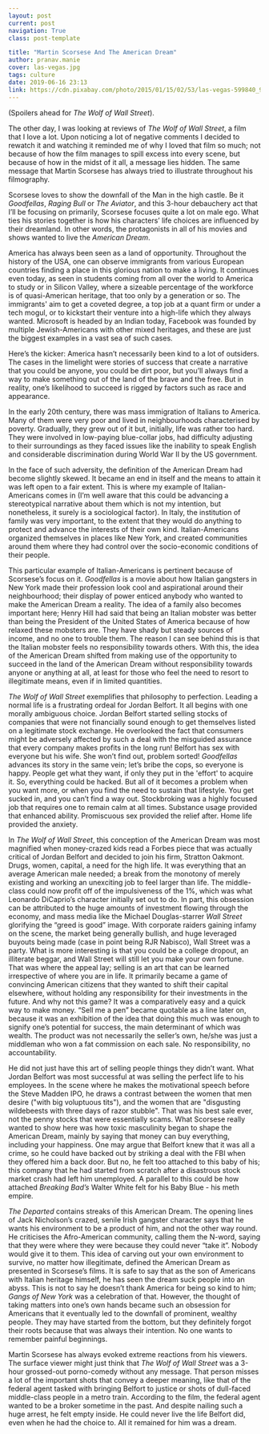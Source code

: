 ```yaml
---
layout: post
current: post
navigation: True
class: post-template

title: "Martin Scorsese And The American Dream"
author: pranav.manie
cover: las-vegas.jpg
tags: culture
date: 2019-06-16 23:13
link: https://cdn.pixabay.com/photo/2015/01/15/02/53/las-vegas-599840_960_720.jpg
---
```

(Spoilers ahead for *The Wolf of Wall Street*).

The other day, I was looking at reviews of *The Wolf of Wall Street*, a film
that I love a lot. Upon noticing a lot of negative comments I decided to rewatch
it and watching it reminded me of why I loved that film so much; not because of
how the film manages to spill excess into every scene, but because of how in the
midst of it all, a message lies hidden. The same message that Martin Scorsese
has always tried to illustrate throughout his filmography.

Scorsese loves to show the downfall of the Man in the high castle. Be it
*Goodfellas*, *Raging Bull* or *The Aviator*, and this 3-hour debauchery act
that I’ll be focusing on primarily, Scorsese focuses quite a lot on male ego.
What ties his stories together is how his characters’ life choices are
influenced by their dreamland. In other words, the protagonists in all of his
movies and shows wanted to live the *American Dream*.

America has always been seen as a land of opportunity. Throughout the history of
the USA, one can observe immigrants from various European countries finding a
place in this glorious nation to make a living. It continues even today, as seen
in students coming from all over the world to America to study or in Silicon
Valley, where a sizeable percentage of the workforce is of quasi-American
heritage, that too only by a generation or so. The immigrants' aim to get a
coveted degree, a top job at a quant firm or under a tech mogul, or to kickstart
their venture into a high-life which they always wanted. Microsoft is headed by
an Indian today, Facebook was founded by multiple Jewish-Americans with other
mixed heritages, and these are just the biggest examples in a vast sea of such
cases.

Here’s the kicker: America hasn’t necessarily been kind to a lot of outsiders.
The cases in the limelight were stories of success that create a narrative that
you could be anyone, you could be dirt poor, but you’ll always find a way to
make something out of the land of the brave and the free. But in reality, one’s
likelihood to succeed is rigged by factors such as race and appearance.

In the early 20th century, there was mass immigration of Italians to America.
Many of them were very poor and lived in neighbourhoods characterised by
poverty. Gradually, they grew out of it but, initially, life was rather too
hard. They were involved in low-paying blue-collar jobs, had difficulty
adjusting to their surroundings as they faced issues like the inability to speak
English and considerable discrimination during World War II by the US
government.

In the face of such adversity, the definition of the American Dream had become
slightly skewed. It became an end in itself and the means to attain it was left
open to a fair extent. This is where my example of Italian-Americans comes in
(I’m well aware that this could be advancing a stereotypical narrative about
them which is not my intention, but nonetheless, it surely is a sociological
factor). In Italy, the institution of family was very important, to the extent
that they would do anything to protect and advance the interests of their own
kind. Italian-Americans organized themselves in places like New York, and
created communities around them where they had control over the socio-economic
conditions of their people.

This particular example of Italian-Americans is pertinent because of Scorsese’s
focus on it. *Goodfellas* is a movie about how Italian gangsters in New York
made their profession look cool and aspirational around their neighbourhood;
their display of power enticed anybody who wanted to make the American Dream a
reality. The idea of a family also becomes important here; Henry Hill had said
that being an Italian mobster was better than being the President of the United
States of America because of how relaxed these mobsters are. They have shady but
steady sources of income, and no one to trouble them. The reason I can see
behind this is that the Italian mobster feels no responsibility towards others.
With this, the idea of the American Dream shifted from making use of the
opportunity to succeed in the land of the American Dream without responsibility
towards anyone or anything at all, at least for those who feel the need to
resort to illegitimate means, even if in limited quantities.

*The Wolf of Wall Street* exemplifies that philosophy to perfection. Leading a
normal life is a frustrating ordeal for Jordan Belfort. It all begins with one
morally ambiguous choice. Jordan Belfort started selling stocks of companies
that were not financially sound enough to get themselves listed on a legitimate
stock exchange. He overlooked the fact that consumers might be adversely
affected by such a deal with the misguided assurance that every company makes
profits in the long run! Belfort has sex with everyone but his wife. She won’t
find out, problem sorted! *Goodfellas* advances its story in the same vein;
let’s bribe the cops, so everyone is happy. People get what they want, if only
they put in the 'effort' to acquire it. So, everything could be hacked. But all
of it becomes a problem when you want more, or when you find the need to sustain
that lifestyle. You get sucked in, and you can’t find a way out. Stockbroking
was a highly focused job that requires one to remain calm at all times.
Substance usage provided that enhanced ability. Promiscuous sex provided the
relief after. Home life provided the anxiety.

In *The Wolf of Wall Street*, this conception of the American Dream was most
magnified when money-crazed kids read a Forbes piece that was actually critical
of Jordan Belfort and decided to join his firm, Stratton Oakmont. Drugs, women,
capital, a need for the high life. It was everything that an average American
male needed; a break from the monotony of merely existing and working an
unexciting job to feel larger than life. The middle-class could now profit off
of the impulsiveness of the 1%, which was what Leonardo DiCaprio’s character
initially set out to do. In part, this obsession can be attributed to the huge
amounts of investment flowing through the economy, and mass media like the
Michael Douglas-starrer *Wall Street* glorifying the “greed is good” image. With
corporate raiders gaining infamy on the scene, the market being generally
bullish, and huge leveraged buyouts being made (case in point being RJR
Nabisco), Wall Street was a party. What is more interesting is that you could be
a college dropout, an illiterate beggar, and Wall Street will still let you make
your own fortune. That was where the appeal lay; selling is an art that can be
learned irrespective of where you are in life. It primarily became a game of
convincing American citizens that they wanted to shift their capital elsewhere,
without holding any responsibility for their investments in the future. And why
not this game? It was a comparatively easy and a quick way to make money. “Sell
me a pen” became quotable as a line later on, because it was an exhibition of
the idea that doing this much was enough to signify one’s potential for success,
the main determinant of which was wealth. The product was not necessarily the
seller’s own, he/she was just a middleman who won a fat commission on each sale.
No responsibility, no accountability.

He did not just have this art of selling people things they didn’t want. What
Jordan Belfort was most successful at was selling the perfect life to his
employees. In the scene where he makes the motivational speech before the Steve
Madden IPO, he draws a contrast between the women that men desire ("with big
voluptuous tits"), and the women that are "disgusting wildebeests with three
days of razor stubble". That was his best sale ever, not the penny stocks that
were essentially scams. What Scorsese really wanted to show here was how toxic
masculinity began to shape the American Dream, mainly by saying that money can
buy everything, including your happiness. One may argue that Belfort knew that
it was all a crime, so he could have backed out by striking a deal with the FBI
when they offered him a back door. But no, he felt too attached to this baby of
his; this company that he had started from scratch after a disastrous stock
market crash had left him unemployed. A parallel to this could be how attached
*Breaking Bad’s* Walter White felt for his Baby Blue - his meth empire.

*The Departed* contains streaks of this American Dream. The opening lines of
Jack Nicholson’s crazed, senile Irish gangster character says that he wants his
environment to be a product of him, and not the other way round. He criticises
the Afro-American community, calling them the N-word, saying that they were
where they were because they could never “take it”. Nobody would give it to
them. This idea of carving out your own environment to survive, no matter how
illegitimate, defined the American Dream as presented in Scorsese’s films. It is
safe to say that as the son of Americans with Italian heritage himself, he has
seen the dream suck people into an abyss. This is not to say he doesn’t thank
America for being so kind to him; *Gangs of New York* was a celebration of that.
However, the thought of taking matters into one’s own hands became such an
obsession for Americans that it eventually led to the downfall of prominent,
wealthy people. They may have started from the bottom, but they definitely
forgot their roots because that was always their intention. No one wants to
remember painful beginnings.

Martin Scorsese has always evoked extreme reactions from his viewers. The
surface viewer might just think that *The Wolf of Wall Street* was a 3-hour
grossed-out porno-comedy without any message. That person misses a lot of the
important shots that convey a deeper meaning, like that of the federal agent
tasked with bringing Belfort to justice or shots of dull-faced middle-class
people in a metro train. According to the film, the federal agent wanted to be a
broker sometime in the past. And despite nailing such a huge arrest, he felt
empty inside. He could never live the life Belfort did, even when he had the
choice to. All it remained for him was a dream.
